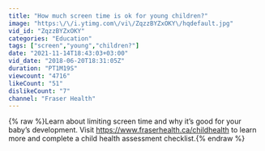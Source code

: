 ```yaml
---
title: "How much screen time is ok for young children?"
image: "https:\/\/i.ytimg.com\/vi\/ZqzzBYZxOKY\/hqdefault.jpg"
vid_id: "ZqzzBYZxOKY"
categories: "Education"
tags: ["screen","young","children?"]
date: "2021-11-14T18:43:03+03:00"
vid_date: "2018-06-20T18:31:05Z"
duration: "PT1M19S"
viewcount: "4716"
likeCount: "51"
dislikeCount: "7"
channel: "Fraser Health"
---
```

{% raw %}Learn about limiting screen time and why it’s good for your baby’s development. Visit <a rel="nofollow" target="blank" href="https://www.fraserhealth.ca/childhealth">https://www.fraserhealth.ca/childhealth</a> to learn more and complete a child health assessment checklist.{% endraw %}

